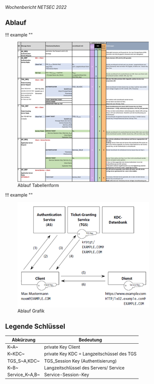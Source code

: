 *Wochenbericht NETSEC 2022*

## **Ablauf**

!!! example ""
      <figure markdown>
        ![Kerberos Tabelle](../img/KerberosTabelle.png)
        <figcaption>Ablauf Tabellenform
      </figure>

!!! example ""
      <figure markdown>
        ![Kerberos Ablauf](../img/KerberosAblauf.png)
        <figcaption>Ablauf Grafik
      </figure>

## **Legende Schlüssel**

| Abkürzung      | Bedeutung                                   |
| -------------- | ------------------------------------------- |
| K~A~           | private Key Client                          |
| K~KDC~         | private Key KDC = Langzeitschüssel des TGS  |
| TGS_S~A,KDC~   | TGS_Session Key (Authentisierung)           |
| K~B~           | Langzeitschlüssel des Servers/ Service      |
| Service_K~A,B~ | Service-Session-Key                         |
